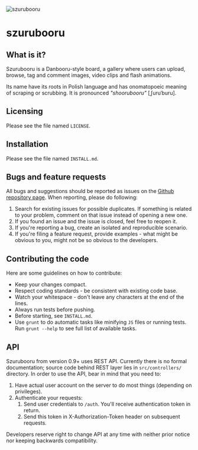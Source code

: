 ![szurubooru](https://raw.githubusercontent.com/rr-/szurubooru/master/public_html/img/shrine.png)

szurubooru
==========

## What is it?

Szurubooru is a Danbooru-style board, a gallery where users can upload, browse,
tag and comment images, video clips and flash animations.

Its name have its roots in Polish language and has onomatopoeic meaning of
scraping or scrubbing. It is pronounced *"shoorubooru"* [ˌʃuruˈburu].

## Licensing

Please see the file named `LICENSE`.

## Installation

Please see the file named `INSTALL.md`.

## Bugs and feature requests

All bugs and suggestions should be reported as issues on the [Github
repository page](https://github.com/rr-/szurubooru/issues). When reporting,
please do following:

 1. Search for existing issues for possible duplicates. If something is related
    to your problem, comment on that issue instead of opening a new one.
 2. If you found an issue and the issue is closed, feel free to reopen it.
 3. If you're reporting a bug, create an isolated and reproducible scenario.
 4. If you're filing a feature request, provide examples - what might be obvious
    to you, might not be so obvious to the developers.

## Contributing the code

Here are some guidelines on how to contribute:

 - Keep your changes compact.
 - Respect coding standards - be consistent with existing code base.
 - Watch your whitespace - don't leave any characters at the end of the lines.
 - Always run tests before pushing.
 - Before starting, see `INSTALL.md`.
 - Use `grunt` to do automatic tasks like minifying `JS` files or running
   tests. Run `grunt --help` to see full list of available tasks.

## API

Szurubooru from version 0.9+ uses REST API. Currently there is no formal
documentation; source code behind REST layer lies in `src/controllers/`
directory. In order to use the API, bear in mind that you need to:

 1. Have actual user account on the server to do most things (depending on
    privileges).
 2. Authenticate your requests:
     1. Send user credentials to `/auth`. You'll receive authentication token in
        return.
     2. Send this token in X-Authorization-Token header on subsequent requests.

Developers reserve right to change API at any time with neither prior notice
nor keeping backwards compatibility.
